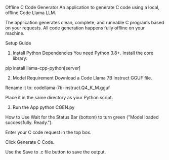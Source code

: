 Offline C Code Generator
An application to generate C code using a local, offline Code Llama LLM.

The application generates clean, complete, and runnable C programs based on your requests. All code generation happens fully offline on your machine.

Setup Guide
1. Install Python Dependencies
You need Python 3.8+. Install the core library:

pip install llama-cpp-python[server]

2. Model Requirement
Download a Code Llama 7B Instruct GGUF file.

Rename it to: codellama-7b-instruct.Q4_K_M.gguf

Place it in the same directory as your Python script.

3. Run the App
python CGEN.py

How to Use
Wait for the Status Bar (bottom) to turn green ("Model loaded successfully. Ready.").

Enter your C code request in the top box.

Click Generate C Code.

Use the Save to .c file button to save the output.
